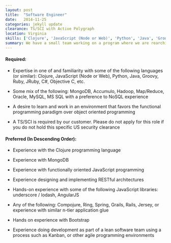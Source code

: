 ```yaml
---
layout: post
title:  "Software Engineer"
date:   2014-11-25
categories: jekyll update
clearance: TS/SCI with Active Polygraph
location: Virginia
skills: ['Clojure', 'JavaScript (Node or Web)', 'Python', 'Java', 'Groovy', 'Ruby', 'JRuby', 'C#', 'Objective C', 'MongoDB', 'Accumulo', 'Hadoop', 'Map/Reduce', 'Oracle', 'MySQL', 'MS SQL', 'NoSQL', 'MongoDB', 'JavaScript', 'RESTful', 'underscore / lodash', 'AngularJS', 'Compojure', 'Ring', 'Spring', 'Grails', 'Rails', 'Jersey', 'Bootstrap', 'Kanban']
summary: We have a small team working on a program where we are rearchitecting an legacy system from the ground up and moving it to a cloud database while reimagining the user interface.
---
```


#### Required:

* Expertise in one of and familiarity with some of the following languages (or similar): Clojure, JavaScript (Node or Web), Python, Java, Groovy, Ruby, JRuby, C#, Objective C, etc.

* Some mix of the following: MongoDB, Accumulo, Hadoop, Map/Reduce, Oracle, MySQL, MS SQL with a preference to NoSQL experience

* A desire to learn and work in an environment that favors the functional programming paradigm over object oriented programming

* A TS/SCI is required by our customer. Please do not apply for this role if you do not hold this specific US security clearance

#### Preferred (In Descending Order):

* Experience with the Clojure programming language

* Experience with MongoDB

* Experience with functionally oriented JavaScript programming

* Experience designing and implementing RESTful architectures

* Hands-on experience with some of the following JavaScript libraries: underscore / lodash, AngularJS

* Any of the following: Compojure, Ring, Spring, Grails, Rails, Jersey, or experience with similar n-tier application glue

* Hands on experience with Bootstrap

* Experience doing development as part of a lean software team using a process such as Kanban, or other agile programming environments